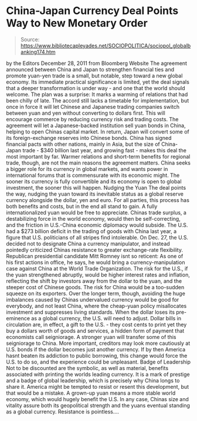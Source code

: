 # China-Japan Currency Deal Points Way to New Monetary Order

> Source: https://www.bibliotecapleyades.net/SOCIOPOLITICA/sociopol_globalbanking174.htm

by the Editors
December 28, 2011
from
Bloomberg Website
The agreement announced between China and Japan
to strengthen financial ties and promote yuan-yen trade is a small, but
notable, step toward a new global economy.
Its immediate practical
significance is limited, yet the deal signals that a deeper transformation
is under way - and one that the world should welcome.
The plan was a surprise:
It marks a warming of relations that had been
chilly of late.
The accord still lacks a timetable for implementation, but
once in force it will let Chinese and Japanese trading companies switch
between yuan and yen without converting to dollars first.
This will
encourage commerce by reducing currency risk and trading costs.
The agreement will let a Japanese-backed institution sell yuan bonds in
China, helping to open Chinas capital market. In return, Japan will convert
some of its foreign-exchange reserves into Chinese bonds. China has signed
financial pacts with other nations, mainly in Asia, but the size of
China-Japan trade - $340 billion last year, and growing fast - makes this
deal the most important by far.
Warmer relations and short-term benefits for regional trade, though, are not
the main reasons the agreement matters. China seeks a bigger role for its
currency in global markets, and wants power in international forums that is
commensurate with its economic might.
The sooner its currency is fully
convertible and its economy is open to global investment, the sooner this
will happen.
Nudging the Yuan
The deal points the way, nudging the yuan toward its inevitable status as a
global reserve currency alongside the dollar, yen and euro. For all parties,
this process has both benefits and costs, but in the end all stand to gain.
A fully internationalized yuan would be free to appreciate. Chinas trade
surplus, a destabilizing force in the world economy, would then be
self-correcting, and the friction in U.S.-China economic diplomacy would
subside.
The U.S. had a $273 billion deficit in the trading of goods with China last
year, a figure that U.S. politicians of all stripes find intolerable. On
Dec. 27, the U.S. decided not to designate China a currency manipulator,
and instead pointedly criticized Chinas resistance to greater exchange-rate
flexibility.
Republican presidential candidate Mitt Romney isnt so
reticent:
As one of his first actions in office, he says, he would bring a
currency-manipulation case against China at the World Trade Organization.
The risk for the U.S., if the yuan strengthened abruptly, would be higher
interest rates and inflation, reflecting the shift by investors away from
the dollar to the yuan, and the steeper cost of Chinese goods.
The risk for China would be a too-sudden squeeze on its exporters.
Over the
longer term, though, avoiding the huge imbalances caused by Chinas
undervalued currency would be good for everybody, and not least China, where
the cheap-yuan policy misallocates investment and suppresses living
standards.
When the dollar loses its pre-eminence as a global currency, the U.S. will
need to adjust. Dollar bills in circulation are, in effect, a gift to the
U.S. - they cost cents to print yet they buy a dollars worth of goods and
services, a hidden form of payment that economists call
seigniorage.
A
stronger yuan will transfer some of this seigniorage to China.
More important, creditors may look more cautiously at U.S. bonds if the
dollar becomes just another currency.
If by then America hasnt beaten its
addiction to public borrowing, this change would force the U.S. to do so,
and the experience could be unpleasant.
Badge of Leadership
Not to be discounted are the symbolic, as well as material, benefits
associated with printing the worlds leading currency. It is a mark of
prestige and a badge of global leadership, which is precisely why China
longs to share it.
America might be tempted to resist or resent this
development, but that would be a mistake.
A grown-up yuan means a more stable world economy, which would hugely
benefit the U.S.
In any case, Chinas size and vitality assure both its
geopolitical strength and the yuans eventual standing as a global currency.
Resistance is pointless....
